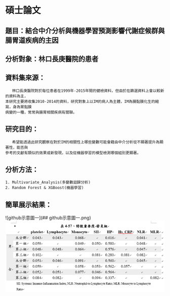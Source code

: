 # 碩士論文
## 題目：結合中介分析與機器學習預測影響代謝症候群與腸胃道疾病的主因

## 分析對象：林口長庚醫院的患者
## 資料集來源：
       林口長庚醫院對於每位患者在1999年-2015年間的健檢資料，但由於在篩選資料上會以較新的資料為主，
    本研究主要將收集2010-2014的資料，研究對象上以IM的病人為主體，IM為腸黏膜化生的縮寫，身為胃黏膜
    病變的一種，常常與腸胃相關疾病有關聯。
## 研究目的：
       希望能透過此研究觀察在對於IM的相關性上哪些變數可能會藉由中介分析從不顯著提升為顯著性，能否與
    參考的文獻有類似的效果或新發現，以及從機器學習的模型檢測哪個組別更顯著。
## 分析方法：
    1. Multivariate_Analysis(多變數迴歸分析)
    2. Random Forest & XGBoost(機器學習)
## 簡單展示結果： 
![github示意圖一](## github示意圖一.png)
![github示意圖二](github示意圖二.png)